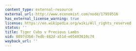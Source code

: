 ```yaml
---
content_type: external-resource
external_url: http://www.economist.com/node/17959516
has_external_license_warning: true
license: https://en.wikipedia.org/wiki/All_rights_reserved
status: ''
title: Tiger Cubs v Precious Lambs
uid: 8097d3b6-7edb-482d-a51d-e05403610c74
wayback_url: ''
---
```

